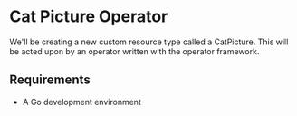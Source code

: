 # Cat Picture Operator
We'll be creating a new custom resource type called a CatPicture. This will be acted upon by an operator written with the operator framework.


## Requirements

* A Go development environment